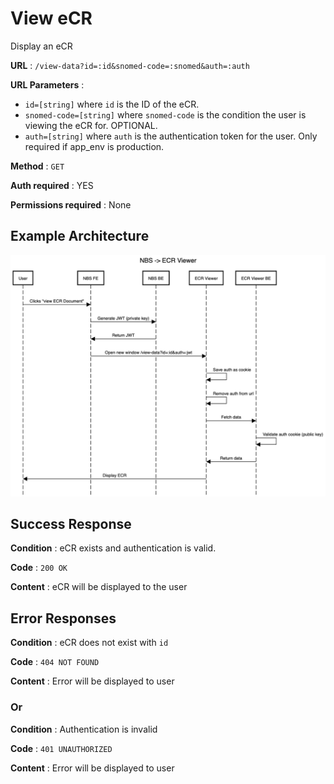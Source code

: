 # View eCR

Display an eCR

**URL** : `/view-data?id=:id&snomed-code=:snomed&auth=:auth`

**URL Parameters** : 
- `id=[string]` where `id` is the ID of the eCR.
- `snomed-code=[string]` where `snomed-code` is the condition the user is viewing the eCR for. OPTIONAL.
- `auth=[string]` where `auth` is the authentication token for the user. Only required if app_env is production.

**Method** : `GET`

**Auth required** : YES

**Permissions required** : None

## Example Architecture
![NBS -> ECR Viewer sequence diagram](assets/nbs-ecr-viewer-arch.png)

## Success Response

**Condition** : eCR exists and authentication is valid.

**Code** : `200 OK`

**Content** : eCR will be displayed to the user

## Error Responses

**Condition** : eCR does not exist with `id`

**Code** : `404 NOT FOUND`

**Content** : Error will be displayed to user

### Or

**Condition** : Authentication is invalid

**Code** : `401 UNAUTHORIZED`

**Content** : Error will be displayed to user
